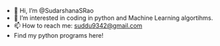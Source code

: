 - 👋 Hi, I’m @SudarshanaSRao
- 👀 I’m interested in coding in python and Machine Learning algortihms.
- 📫 How to reach me: suddu9342@gmail.com
- Find my python programs here!

<!---
SudarshanaSRao/SudarshanaSRao is a ✨ special ✨ repository because its `README.md` (this file) appears on your GitHub profile.
You can click the Preview link to take a look at your changes.
--->



